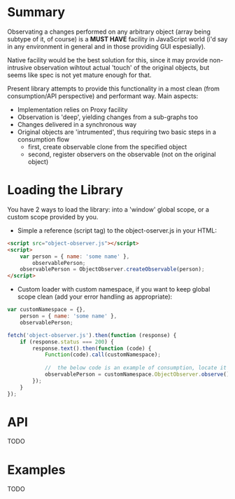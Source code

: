 # Summary

Observating a changes performed on any arbitrary object (array being subtype of it, of course) is a **MUST HAVE** facility in JavaScript world (i'd say in any environment in general and in those providing GUI espesially).

Native facility would be the best solution for this, since it may provide non-intrusive observation wihtout actual 'touch' of the original objects, but seems like spec is not yet mature enough for that.

Present library attempts to provide this functionality in a most clean (from consumption/API perspective) and performant way. Main aspects:
- Implementation relies on Proxy facility
- Observation is 'deep', yielding changes from a sub-graphs too
- Changes delivered in a synchronous way
- Original objects are 'intrumented', thus requiring two basic steps in a consumption flow
  - first, create observable clone from the specified object
  - second, register observers on the observable (not on the original object)

# Loading the Library

You have 2 ways to load the library: into a 'window' global scope, or a custom scope provided by you.

* Simple a reference (script tag) to the object-oserver.js in your HTML:
```html
<script src="object-observer.js"></script>
<script>
	var person = { name: 'some name' },
	    observablePerson;
	observablePerson = ObjectObserver.createObservable(person);
</script>
```

* Custom loader with custom namespace, if you want to keep global scope clean (add your error handling as appropriate):
```javascript
var customNamespace = {},
    person = { name: 'some name' },
    observablePerson;

fetch('object-observer.js').then(function (response) {
	if (response.status === 200) {
		response.text().then(function (code) {
			Function(code).call(customNamespace);
			
			//	the below code is an example of consumption, locate it in your app lifecycle/flow as appropriate
			observablePerson = customNamespace.ObjectObserver.observe();
		});
	}
});
```

# API

TODO


# Examples

TODO
